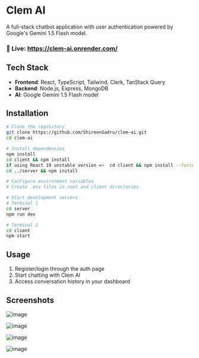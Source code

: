 # Clem AI

A full-stack chatbot application with user authentication powered by Google's Gemini 1.5 Flash model.
### 🔴 Live: https://clem-ai.onrender.com/

## Tech Stack

- **Frontend**: React, TypeScript, Tailwind, Clerk, TanStack Query
- **Backend**: Node.js, Express, MongoDB
- **AI**: Google Gemini 1.5 Flash model

## Installation

```bash
# Clone the repository
git clone https://github.com/ShireenGadru/clem-ai.git
cd clem-ai

# Install dependencies
npm install
cd client && npm install
if using React 19 unstable version =>  cd client && npm install --force
cd ../server && npm install

# Configure environment variables
# Create .env files in root and client directories

# Start development servers
# Terminal 1
cd server
npm run dev

# Terminal 2
cd client
npm start
```

## Usage

1. Register/login through the auth page
2. Start chatting with Clem AI
3. Access conversation history in your dashboard

## Screenshots

![image](https://github.com/user-attachments/assets/e0f78a4b-3355-4dcc-a408-aa3443713620)

![image](https://github.com/user-attachments/assets/2edc5462-ade8-499e-8b34-2839fca4237a)

![image](https://github.com/user-attachments/assets/a99086de-a22f-4d9e-8fec-511a2bb6e147)

![image](https://github.com/user-attachments/assets/8167a278-1a2b-4102-b9fb-896db7ec3b75)

